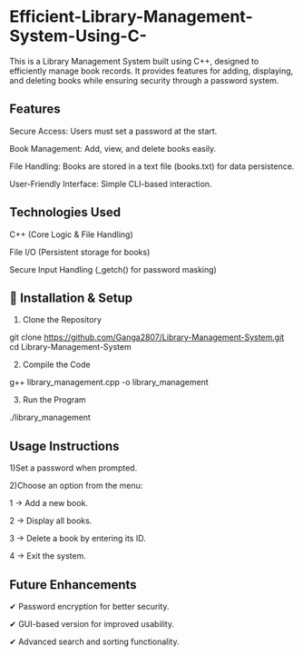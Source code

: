 # Efficient-Library-Management-System-Using-C-
This is a Library Management System built using C++, designed to efficiently manage book records. It provides features for adding, displaying, and deleting books while ensuring security through a password system.

 Features
------------------------------------------------------------------------------------------------------------------------------------------------------------------------------
Secure Access: Users must set a password at the start.

Book Management: Add, view, and delete books easily.

File Handling: Books are stored in a text file (books.txt) for data persistence.

User-Friendly Interface: Simple CLI-based interaction.

Technologies Used
-------------------------------------------------------------------------------------------------------------------------------------------------------------------------------
C++ (Core Logic & File Handling)

File I/O (Persistent storage for books)

Secure Input Handling (_getch() for password masking)

🔧 Installation & Setup
---------------------------------------------------------------------------------------------------------------------------------------------------------------------------------

1) Clone the Repository

git clone https://github.com/Ganga2807/Library-Management-System.git
cd Library-Management-System

2) Compile the Code

g++ library_management.cpp -o library_management

3) Run the Program

./library_management

Usage Instructions
---------------------------------------------------------------------------------------------------------------------------------------------------------------------------------
1)Set a password when prompted.

2)Choose an option from the menu:

1 → Add a new book.

2 → Display all books.

3 → Delete a book by entering its ID.

4 → Exit the system.

 Future Enhancements
---------------------------------------------------------------------------------------------------------------------------------------------------------------------------------
✔ Password encryption for better security.

✔ GUI-based version for improved usability.

✔ Advanced search and sorting functionality.
